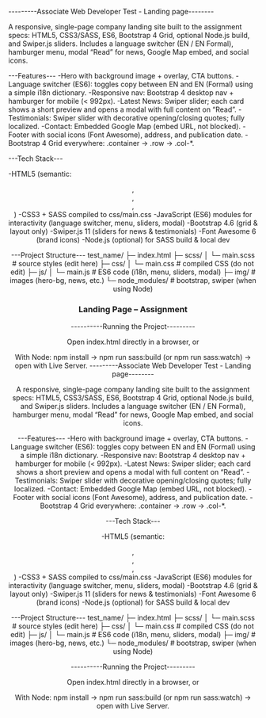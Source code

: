 ---------Associate Web Developer Test  - Landing page--------

A responsive, single-page company landing site built to the assignment specs:
HTML5, CSS3/SASS, ES6, Bootstrap 4 Grid, optional Node.js build, and Swiper.js sliders.
Includes a language switcher (EN / EN Formal), hamburger menu, modal “Read” for news, Google Map embed, and social icons.

---Features---
-Hero with background image + overlay, CTA buttons.
-Language switcher (ES6): toggles copy between EN and EN (Formal) using a simple i18n dictionary.
-Responsive nav: Bootstrap 4 desktop nav + hamburger for mobile (< 992px).
-Latest News: Swiper slider; each card shows a short preview and opens a modal with full content on “Read”.
-Testimonials: Swiper slider with decorative opening/closing quotes; fully localized.
-Contact: Embedded Google Map (embed URL, not blocked).
-Footer with social icons (Font Awesome), address, and publication date.
-Bootstrap 4 Grid everywhere: .container → .row → .col-*.

---Tech Stack---

-HTML5 (semantic: <header>, <nav>, <section>, <footer>)
-CSS3 + SASS compiled to css/main.css
-JavaScript (ES6) modules for interactivity (language switcher, menu, sliders, modal)
-Bootstrap 4.6 (grid & layout only)
-Swiper.js 11 (sliders for news & testimonials)
-Font Awesome 6 (brand icons)
-Node.js (optional) for SASS build & local dev

---Project Structure---
test_name/
├─ index.html
├─ scss/
│  └─ main.scss           # source styles (edit here)
├─ css/
│  └─ main.css            # compiled CSS (do not edit)
├─ js/
│  └─ main.js             # ES6 code (i18n, menu, sliders, modal)
├─ img/                   # images (hero-bg, news, etc.)
└─ node_modules/          # bootstrap, swiper (when using Node)
# Landing Page – Assignment

----------Running the Project---------

Open index.html directly in a browser, or

With Node: npm install → npm run sass:build (or npm run sass:watch) → open with Live Server.
---------Associate Web Developer Test  - Landing page--------

A responsive, single-page company landing site built to the assignment specs:
HTML5, CSS3/SASS, ES6, Bootstrap 4 Grid, optional Node.js build, and Swiper.js sliders.
Includes a language switcher (EN / EN Formal), hamburger menu, modal “Read” for news, Google Map embed, and social icons.

---Features---
-Hero with background image + overlay, CTA buttons.
-Language switcher (ES6): toggles copy between EN and EN (Formal) using a simple i18n dictionary.
-Responsive nav: Bootstrap 4 desktop nav + hamburger for mobile (< 992px).
-Latest News: Swiper slider; each card shows a short preview and opens a modal with full content on “Read”.
-Testimonials: Swiper slider with decorative opening/closing quotes; fully localized.
-Contact: Embedded Google Map (embed URL, not blocked).
-Footer with social icons (Font Awesome), address, and publication date.
-Bootstrap 4 Grid everywhere: .container → .row → .col-*.

---Tech Stack---

-HTML5 (semantic: <header>, <nav>, <section>, <footer>)
-CSS3 + SASS compiled to css/main.css
-JavaScript (ES6) modules for interactivity (language switcher, menu, sliders, modal)
-Bootstrap 4.6 (grid & layout only)
-Swiper.js 11 (sliders for news & testimonials)
-Font Awesome 6 (brand icons)
-Node.js (optional) for SASS build & local dev

---Project Structure---
test_name/
├─ index.html
├─ scss/
│  └─ main.scss           # source styles (edit here)
├─ css/
│  └─ main.css            # compiled CSS (do not edit)
├─ js/
│  └─ main.js             # ES6 code (i18n, menu, sliders, modal)
├─ img/                   # images (hero-bg, news, etc.)
└─ node_modules/          # bootstrap, swiper (when using Node)

----------Running the Project---------

Open index.html directly in a browser, or

With Node: npm install → npm run sass:build (or npm run sass:watch) → open with Live Server.